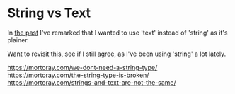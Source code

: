 String vs Text
==============

In [the past](<2024/2024-02-17 - reading over writing.md>) I've remarked that I wanted to use 'text' instead of 'string' as it's plainer.

Want to revisit this, see if I still agree, as I've been using 'string' a lot lately.


https://mortoray.com/we-dont-need-a-string-type/
https://mortoray.com/the-string-type-is-broken/
https://mortoray.com/strings-and-text-are-not-the-same/


